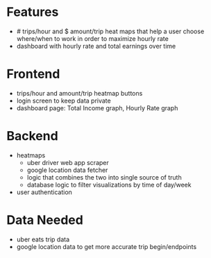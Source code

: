# Features
- \# trips/hour and $ amount/trip heat maps that help a user choose where/when to work in order to maximize hourly rate
- dashboard with hourly rate and total earnings over time

# Frontend
- trips/hour and amount/trip heatmap buttons
- login screen to keep data private
- dashboard page: Total Income graph, Hourly Rate graph

# Backend
- heatmaps
  - uber driver web app scraper
  - google location data fetcher
  - logic that combines the two into single source of truth
  - database logic to filter visualizations by time of day/week
- user authentication

# Data Needed
- uber eats trip data
- google location data to get more accurate trip begin/endpoints
